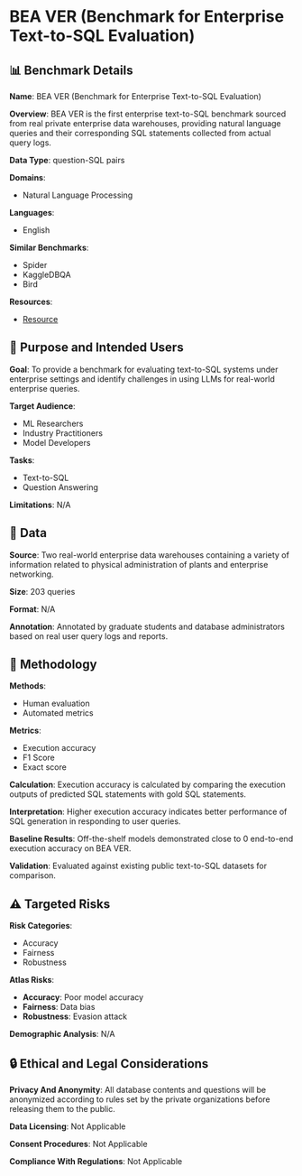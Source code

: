 # BEA VER (Benchmark for Enterprise Text-to-SQL Evaluation)

## 📊 Benchmark Details

**Name**: BEA VER (Benchmark for Enterprise Text-to-SQL Evaluation)

**Overview**: BEA VER is the first enterprise text-to-SQL benchmark sourced from real private enterprise data warehouses, providing natural language queries and their corresponding SQL statements collected from actual query logs.

**Data Type**: question-SQL pairs

**Domains**:
- Natural Language Processing

**Languages**:
- English

**Similar Benchmarks**:
- Spider
- KaggleDBQA
- Bird

**Resources**:
- [Resource](https://peterbaile.github.io/beaver/)

## 🎯 Purpose and Intended Users

**Goal**: To provide a benchmark for evaluating text-to-SQL systems under enterprise settings and identify challenges in using LLMs for real-world enterprise queries.

**Target Audience**:
- ML Researchers
- Industry Practitioners
- Model Developers

**Tasks**:
- Text-to-SQL
- Question Answering

**Limitations**: N/A

## 💾 Data

**Source**: Two real-world enterprise data warehouses containing a variety of information related to physical administration of plants and enterprise networking.

**Size**: 203 queries

**Format**: N/A

**Annotation**: Annotated by graduate students and database administrators based on real user query logs and reports.

## 🔬 Methodology

**Methods**:
- Human evaluation
- Automated metrics

**Metrics**:
- Execution accuracy
- F1 Score
- Exact score

**Calculation**: Execution accuracy is calculated by comparing the execution outputs of predicted SQL statements with gold SQL statements.

**Interpretation**: Higher execution accuracy indicates better performance of SQL generation in responding to user queries.

**Baseline Results**: Off-the-shelf models demonstrated close to 0 end-to-end execution accuracy on BEA VER.

**Validation**: Evaluated against existing public text-to-SQL datasets for comparison.

## ⚠️ Targeted Risks

**Risk Categories**:
- Accuracy
- Fairness
- Robustness

**Atlas Risks**:
- **Accuracy**: Poor model accuracy
- **Fairness**: Data bias
- **Robustness**: Evasion attack

**Demographic Analysis**: N/A

## 🔒 Ethical and Legal Considerations

**Privacy And Anonymity**: All database contents and questions will be anonymized according to rules set by the private organizations before releasing them to the public.

**Data Licensing**: Not Applicable

**Consent Procedures**: Not Applicable

**Compliance With Regulations**: Not Applicable

